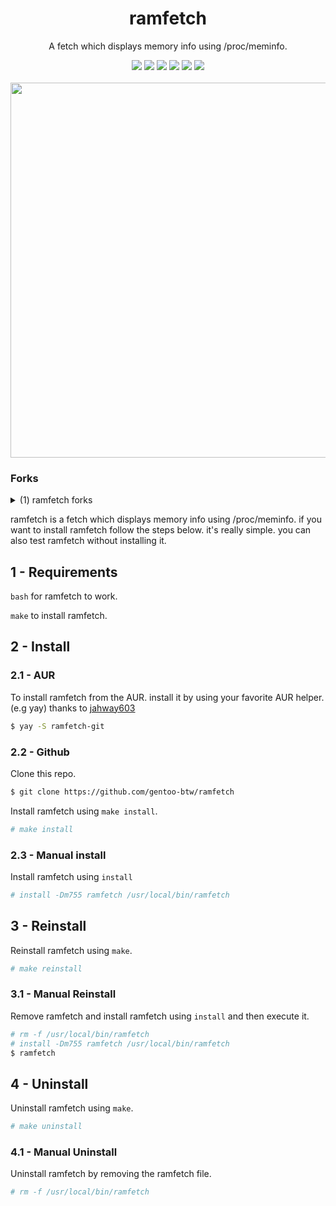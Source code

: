 <div align="center">
  <div>
    <h1>ramfetch</h1>
    <p>A fetch which displays memory info using /proc/meminfo.</p>
    <img src="https://img.shields.io/github/license/gentoo-btw/ramfetch?style=flat-square">
    <img src="https://img.shields.io/github/directory-file-count/gentoo-btw/ramfetch?style=flat-square">
    <img src="https://img.shields.io/github/last-commit/gentoo-btw/ramfetch?style=flat-square">
    <img src="https://img.shields.io/github/forks/gentoo-btw/ramfetch?style=flat-square">
    <img src="https://img.shields.io/github/stars/gentoo-btw/ramfetch?style=flat-square">
    <img src="https://img.shields.io/endpoint.svg?url=https%3A%2F%2Factions-badge.atrox.dev%2Fatrox%2Fsync-dotenv%2Fbadge">
  </div>
  <div>
<br>
<img width="600" src="https://github.com/gentoo-btw/ramfetch/blob/main/assets/example-pic.png?raw=true">
</div>
</div>

### Forks
<!-- ramfetch-forks -->
<details markdown='1'><summary>(1) ramfetch forks</summary>

<h4>1 - devlocalhost's fork<h4>

https://github.com/devlocalhost/ramfetch

<br>
<img src="https://user-images.githubusercontent.com/119129086/208246044-d7239c46-12ca-430a-8fe7-025c3d89b485.png">
</div></details>
<!-- end ramfetch-forks -->


ramfetch is a fetch which displays memory info using /proc/meminfo. if you want to install ramfetch follow the steps below. it's really simple. you can also test ramfetch without installing it.

## 1 - Requirements

`bash` for ramfetch to work.

`make` to install ramfetch.

## 2 - Install

### 2.1 - AUR
To install ramfetch from the AUR. install it by using your favorite AUR helper. (e.g yay) thanks to [jahway603](https://github.com/jahway603)
```bash
$ yay -S ramfetch-git
```

### 2.2 - Github
Clone this repo.
```bash
$ git clone https://github.com/gentoo-btw/ramfetch
```
Install ramfetch using `make install`.
```bash
# make install
```
### 2.3 - Manual install
Install ramfetch using `install`
```bash
# install -Dm755 ramfetch /usr/local/bin/ramfetch
```

## 3 - Reinstall
Reinstall ramfetch using `make`.
```bash
# make reinstall
```
### 3.1 - Manual Reinstall
Remove ramfetch and install ramfetch using `install` and then execute it.
```bash
# rm -f /usr/local/bin/ramfetch
# install -Dm755 ramfetch /usr/local/bin/ramfetch
$ ramfetch
```

## 4 - Uninstall
Uninstall ramfetch using `make`.
```bash
# make uninstall
```
### 4.1 - Manual Uninstall
Uninstall ramfetch by removing the ramfetch file.
```bash
# rm -f /usr/local/bin/ramfetch
```
